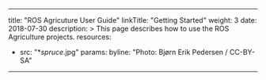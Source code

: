 
---
title: "ROS Agricuture User Guide"
linkTitle: "Getting Started"
weight: 3
date: 2018-07-30
description: >
  This page describes how to use the ROS Agriculture projects.
resources:
- src: "**spruce*.jpg"
  params:
    byline: "Photo: Bjørn Erik Pedersen / CC-BY-SA"
---
